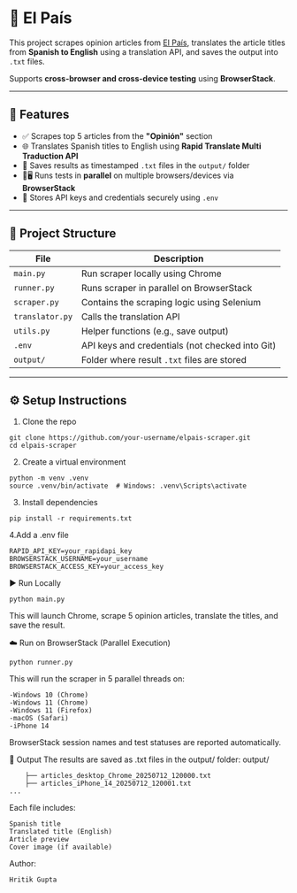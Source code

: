 # 📰 El País 

This project scrapes opinion articles from [El País](https://elpais.com/), translates the article titles from **Spanish to English** using a translation API, and saves the output into `.txt` files.

Supports **cross-browser and cross-device testing** using **BrowserStack**.

---

## 🚀 Features

- ✅ Scrapes top 5 articles from the **"Opinión"** section
- 🌐 Translates Spanish titles to English using **Rapid Translate Multi Traduction API**
- 💾 Saves results as timestamped `.txt` files in the `output/` folder
- 📱🖥️ Runs tests in **parallel** on multiple browsers/devices via **BrowserStack**
- 🔐 Stores API keys and credentials securely using `.env`

---

## 🧱 Project Structure

| File | Description |
|------|-------------|
| `main.py` | Run scraper locally using Chrome |
| `runner.py` | Runs scraper in parallel on BrowserStack |
| `scraper.py` | Contains the scraping logic using Selenium |
| `translator.py` | Calls the translation API |
| `utils.py` | Helper functions (e.g., save output) |
| `.env` | API keys and credentials (not checked into Git) |
| `output/` | Folder where result `.txt` files are stored |

---

## ⚙️ Setup Instructions

  1. Clone the repo
     
    git clone https://github.com/your-username/elpais-scraper.git
    cd elpais-scraper
  
  2. Create a virtual environment
     
    python -m venv .venv
    source .venv/bin/activate  # Windows: .venv\Scripts\activate
  
  3. Install dependencies
     
    pip install -r requirements.txt
  
  4.Add a .env file
  
    RAPID_API_KEY=your_rapidapi_key
    BROWSERSTACK_USERNAME=your_username
    BROWSERSTACK_ACCESS_KEY=your_access_key

▶️ Run Locally

    python main.py

This will launch Chrome, scrape 5 opinion articles, translate the titles, and save the result.

☁️ Run on BrowserStack (Parallel Execution)

    python runner.py
    
   This will run the scraper in 5 parallel threads on:

    -Windows 10 (Chrome)
    -Windows 11 (Chrome)
    -Windows 11 (Firefox)
    -macOS (Safari)
    -iPhone 14


BrowserStack session names and test statuses are reported automatically.

📂 Output
    The results are saved as .txt files in the output/ folder:
    output/
       
        ├── articles_desktop_Chrome_20250712_120000.txt
        ├── articles_iPhone_14_20250712_120001.txt
    ...
    
Each file includes:
    
    Spanish title
    Translated title (English)
    Article preview
    Cover image (if available)

Author:
    
    Hritik Gupta
